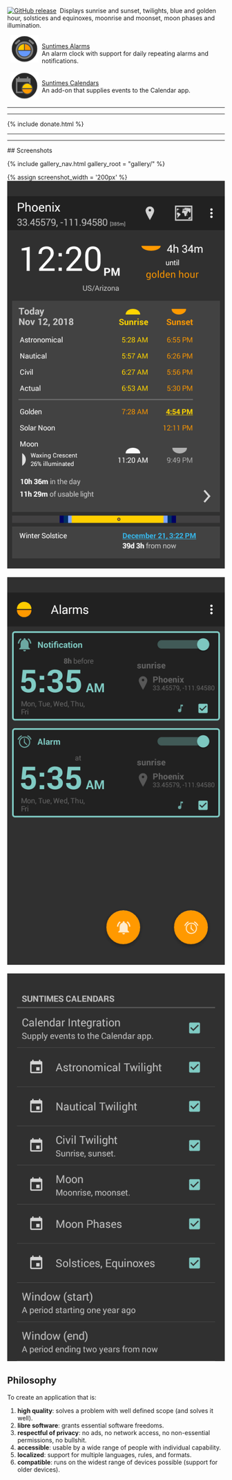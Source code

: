 <a href="https://github.com/forrestguice/SuntimesWidget/blob/master/CHANGELOG.md"><img src="https://img.shields.io/github/release/forrestguice/SuntimesWidget.svg" alt="GitHub release" /></a>&nbsp; Displays sunrise and sunset, twilights, blue and golden hour, solstices and equinoxes, moonrise and moonset, moon phases and illumination.

  <img align="left" src="/assets/images/ic_launcher_alarms.png" hspace="8" height="64" />  <br/><u>Suntimes Alarms</u><br />An alarm clock with support for daily repeating alarms and notifications.
 <br /> <br />
  <a href="https://f-droid.org/en/packages/com.forrestguice.suntimescalendars/"><img align="left" src="/assets/images/ic_launcher.png" hspace="8" height="64" /></a>  <br/>[Suntimes Calendars](https://f-droid.org/en/packages/com.forrestguice.suntimescalendars/) <br />An add-on that supplies events to the Calendar app.
 <br /> <br />
<hr />
<hr />
{% include donate.html %}
<hr />
<hr />
## Screenshots
<p>{% include gallery_nav.html gallery_root = "gallery/" %}</p>
<div>
{% assign screenshot_width = '200px' %}
<a href="gallery/en"><img alt="screenshot1" src='/doc/screenshots/v0.9.5/en/activity-main0-dark.png' width="{{ screenshot_width }}" alt="screenshot1" /></a>&nbsp;&nbsp;
<a href="gallery/en"><img alt="screenshot2" src='/doc/screenshots/v0.11.3/en/activity-alarms0-dark.png' width="{{ screenshot_width }}" alt="screenshot2" /></a>&nbsp;&nbsp;
<a href="gallery/en"><img alt="screenshot3" src='/doc/screenshots/suntimescalendars/v0.3.1/en/activity-calendars0.png' width="{{ screenshot_width }}" alt="screenshot3" /></a>
</div>

## Philosophy
To create an application that is:

1) **high quality**: solves a problem with well defined scope (and solves it well).
2) **libre software**: grants essential software freedoms.
3) **respectful of privacy**: no ads, no network access, no non-essential permissions, no bullshit.
4) **accessible**: usable by a wide range of people with individual capability.
5) **localized**: support for multiple languages, rules, and formats.
6) **compatible**: runs on the widest range of devices possible (support for older devices).

